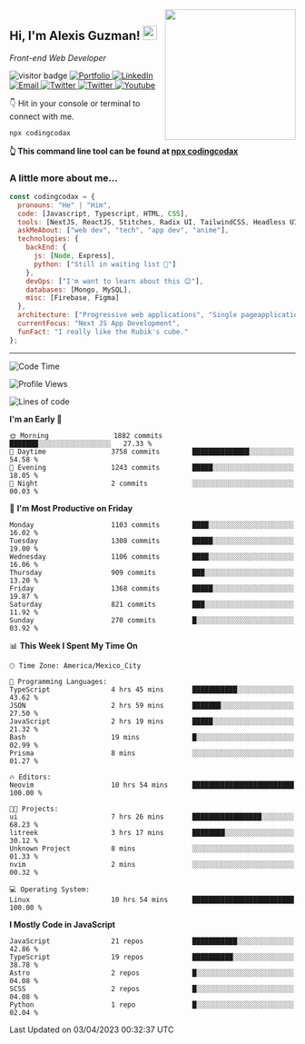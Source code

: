 <img align='right' src="https://media.giphy.com/media/M9gbBd9nbDrOTu1Mqx/giphy.gif" width="230">
<h2>Hi, I'm Alexis Guzman! <img src="https://media.giphy.com/media/hvRJCLFzcasrR4ia7z/giphy.gif" width="25px"></h2>
<p><em>Front-end Web Developer</em></p>

<p>
  <img src="https://visitor-badge.glitch.me/badge?page_id=a12989x.a12989x&left_color=black&right_color=gray" alt="visitor badge"/>
  <a href='https://www.codingcodax.dev/' target='_blank'>
    <img alt='Portfolio' src='https://img.shields.io/badge/Portfolio-black?logo=vercel&style=flat-square'>
  </a>
  <a href='https://linkedin.com/in/codingcodax/' target='_blank'>
    <img alt='LinkedIn' src='https://img.shields.io/badge/LinkedIn-black?logo=LinkedIn&style=flat-square'>
  </a>
  <a href='mailto:codingcodax@gmail.com' target='_blank'>
    <img alt='Email' src='https://img.shields.io/badge/Email-black?logo=Gmail&style=flat-square'>
  </a>
  <a href='https://twitter.com/codingcodax' target='_blank'>
    <img alt='Twitter' src='https://img.shields.io/badge/Twitter-black?logo=Twitter&style=flat-square'>
  </a>
  <a href='https://www.instagram.com/codingcodax/' target='_blank'>
    <img alt='Twitter' src='https://img.shields.io/badge/Instagram-black?logo=Instagram&style=flat-square'>
  </a>
  <a href='https://www.youtube.com/@codingcodax' target='_blank'>
    <img alt='Youtube' src='https://img.shields.io/badge/YouTube-black?logo=Youtube&style=flat-square'>
  </a>
</p>

👇 Hit in your console or terminal to connect with me.

```bash
npx codingcodax 
```
**👆 This command line tool can be found at [npx codingcodax](https://github.com/codingcodax/npx-codingcodax)**

<h3>A little more about me...</h3>

```javascript
const codingcodax = {
  pronouns: "He" | "Him",
  code: [Javascript, Typescript, HTML, CSS],
  tools: [NextJS, ReactJS, Stitches, Radix UI, TailwindCSS, Headless UI, Prisma],
  askMeAbout: ["web dev", "tech", "app dev", "anime"],
  technologies: {
    backEnd: {
      js: [Node, Express],
      python: ["Still in waiting list 🥲"]
    },
    devOps: ["I'm want to learn about this 😊"],
    databases: [Mongo, MySQL],
    misc: [Firebase, Figma]
  },
  architecture: ["Progressive web applications", "Single pageapplications"],
  currentFocus: "Next JS App Development",
  funFact: "I really like the Rubik's cube."
};
```

---

<!--START_SECTION:waka-->
![Code Time](http://img.shields.io/badge/Code%20Time-1%2C260%20hrs%2015%20mins-blue)

![Profile Views](http://img.shields.io/badge/Profile%20Views-0-blue)

![Lines of code](https://img.shields.io/badge/From%20Hello%20World%20I%27ve%20Written-6.5%20million%20lines%20of%20code-blue)

**I'm an Early 🐤** 

```text
🌞 Morning                1882 commits        ███████░░░░░░░░░░░░░░░░░░   27.33 % 
🌆 Daytime                3758 commits        ██████████████░░░░░░░░░░░   54.58 % 
🌃 Evening                1243 commits        █████░░░░░░░░░░░░░░░░░░░░   18.05 % 
🌙 Night                  2 commits           ░░░░░░░░░░░░░░░░░░░░░░░░░   00.03 % 
```
📅 **I'm Most Productive on Friday** 

```text
Monday                   1103 commits        ████░░░░░░░░░░░░░░░░░░░░░   16.02 % 
Tuesday                  1308 commits        █████░░░░░░░░░░░░░░░░░░░░   19.00 % 
Wednesday                1106 commits        ████░░░░░░░░░░░░░░░░░░░░░   16.06 % 
Thursday                 909 commits         ███░░░░░░░░░░░░░░░░░░░░░░   13.20 % 
Friday                   1368 commits        █████░░░░░░░░░░░░░░░░░░░░   19.87 % 
Saturday                 821 commits         ███░░░░░░░░░░░░░░░░░░░░░░   11.92 % 
Sunday                   270 commits         █░░░░░░░░░░░░░░░░░░░░░░░░   03.92 % 
```


📊 **This Week I Spent My Time On** 

```text
🕑︎ Time Zone: America/Mexico_City

💬 Programming Languages: 
TypeScript               4 hrs 45 mins       ███████████░░░░░░░░░░░░░░   43.62 % 
JSON                     2 hrs 59 mins       ███████░░░░░░░░░░░░░░░░░░   27.50 % 
JavaScript               2 hrs 19 mins       █████░░░░░░░░░░░░░░░░░░░░   21.32 % 
Bash                     19 mins             █░░░░░░░░░░░░░░░░░░░░░░░░   02.99 % 
Prisma                   8 mins              ░░░░░░░░░░░░░░░░░░░░░░░░░   01.27 % 

🔥 Editors: 
Neovim                   10 hrs 54 mins      █████████████████████████   100.00 % 

🐱‍💻 Projects: 
ui                       7 hrs 26 mins       █████████████████░░░░░░░░   68.23 % 
litreek                  3 hrs 17 mins       ████████░░░░░░░░░░░░░░░░░   30.12 % 
Unknown Project          8 mins              ░░░░░░░░░░░░░░░░░░░░░░░░░   01.33 % 
nvim                     2 mins              ░░░░░░░░░░░░░░░░░░░░░░░░░   00.32 % 

💻 Operating System: 
Linux                    10 hrs 54 mins      █████████████████████████   100.00 % 
```

**I Mostly Code in JavaScript** 

```text
JavaScript               21 repos            ███████████░░░░░░░░░░░░░░   42.86 % 
TypeScript               19 repos            ██████████░░░░░░░░░░░░░░░   38.78 % 
Astro                    2 repos             █░░░░░░░░░░░░░░░░░░░░░░░░   04.08 % 
SCSS                     2 repos             █░░░░░░░░░░░░░░░░░░░░░░░░   04.08 % 
Python                   1 repo              █░░░░░░░░░░░░░░░░░░░░░░░░   02.04 % 
```




 Last Updated on 03/04/2023 00:32:37 UTC
<!--END_SECTION:waka-->
